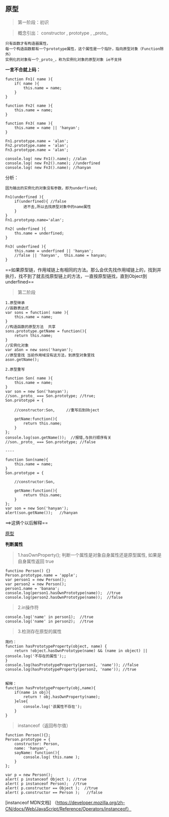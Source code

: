 原型
--
>第一阶段：初识

>概念引出： constructor , prototype , \_proto\_
    
    只有函数才有构造器属性，
    每一个构造函数都有一个prototype属性，这个属性是一个指针，指向原型对象（Function除外）
    实例化的对象有一个_proto_，称为实例化对象的原型对象 ie不支持
    

**一言不合就上码：**
    
    function Fn1( name ){
        if( name ){
            this.name = name;
        }
    }
    
    function Fn2( name ){
        this.name = name;
    }
    
    function Fn3( name ){
        this.name = name || 'hanyan';
    }
    
    Fn1.prototype.name = 'alan';
    Fn2.prototype.name = 'alan';
    Fn3.prototype.name = 'alan';
    
    console.log( new Fn1().name); //alan
    console.log( new Fn2().name); //underfined
    console.log( new Fn3().name); //hanyan
    
分析：

    因为输出的实例化的对象没有参数，即为underfined;
    
    Fn1(underfined ){
        if(underfined){ //false
            进不去,所以去找原型对象中的name属性 
        }
    }
    Fn1.prototyep.name='alan';
    
    Fn2( underfined ){
        ths.name = underfined;
    }
    
    Fn3( underfined ){
        this.name = underfined || 'hanyan';  
        //false || 'hanyan',  this.name = hanyan;
    }
    
==如果原型链，作用域链上有相同的方法。那么会优先找作用域链上的，找到并执行，找不到了就去找原型链上的方法，一直按原型链找，直到Object到underfined==

>第二阶段
    
    1.原型继承
    //函数表达式
    var sons = function( name ){
        this.name = name;
    }
    //构造函数的原型方法  共享
    sons.prototype.getName = function(){
        return this.name;
    }
    //实例化对象
    var aSon = new sons('hanyan');
    //原型查找 当前作用域没有这方法，到原型对象里找
    ason.getName(); 
    
    2.原型重写

    function Son( name ){
        this.name = name;
    }
    var son = new Son('hanyan'); 
    //son._proto_ === Son.prototype; //true; 
    Son.prototype = {
        
        //constructor:Son,     //重写后到Object
        
        getName:function(){
            return this.name;
        }
    };
    console.log(son.getName());  //报错,与执行顺序有关
    //son._proto_ === Son.prototype; //false
    
    ----
    
    function Son(name){
		this.name = name;
	}
    Son.prototype = {
        
        //constructor:Son,
        
        getName:function(){
            return this.name;
        }
    };
    var son = new Son('hanyan');
    alert(son.getName());   //hanyan
    
==>这俩个以后解释==
    

[原型](http://www.108js.com/article/article1/10201.html?id=1092)
    
    
**判断属性**

>1.hasOwnProperty(); 判断一个属性是对象自身属性还是原型属性, 如果是自身属性返回 true  

    functino Person() {}
    Person.prototype.name = 'apple';
    var person1 = new Person();
    var person2 = new Person();
    person1.name = 'banana';
    console.log(person1.hasOwnPrototype(name));  //true
    console.log(person2.hasOwnPrototype(name));  //false

>2.in操作符
    
    console.log('name' in person1);  //true
    console.log('name' in person2);  //true
    
>3.检测存在原型的属性
    
    简约：
    function hasPrototypeProperty(object, name) {
        return !object.hasOwnPrototype(name) && (name in object) || console.log('不存在的属性');;
    }
    console.log(hasPrototypeProperty(person1, 'name')); //false
    console.log(hasPrototypeProperty(person2, 'name')); //true
    
    
    解释：
    function hasPrototypeProperty(obj,name){
        if(name in obj){
            return ! obj.hasOwnProperty(name); 
        }else{
            console.log('该属性不存在');
        }
    }

>instanceof（返回布尔值）
    
    function Person(){};
    Person.prototype = {
        constructor: Person,
        name: 'hanyan',
        sayName: function(){
            console.log( this.name );
        }
    };
    
    var p = new Person();
    alert( p instanceof Object ); //true
    alert( p instanceof Person);  //true
    alert( p.constructor == Object );  //true
    alert( p.constructor == Person );   //false
    
[instanceof MDN文档]
（https://developer.mozilla.org/zh-CN/docs/Web/JavaScript/Reference/Operators/instanceof）